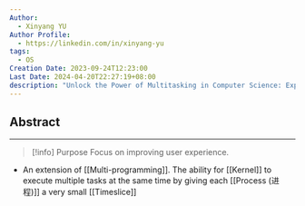 ```yaml
---
Author:
  - Xinyang YU
Author Profile:
  - https://linkedin.com/in/xinyang-yu
tags:
  - OS
Creation Date: 2023-09-24T12:23:00
Last Date: 2024-04-20T22:27:19+08:00
description: "Unlock the Power of Multitasking in Computer Science: Explore the intricacies of Corporative and Preemptive Multitasking, extending the capabilities of traditional multi-programming."
---
```

## Abstract
---
>[!info] Purpose
> Focus on improving user experience.

- An extension of [[Multi-programming]]. The ability for [[Kernel]] to execute multiple tasks at the same time by giving each [[Process (进程)]] a very small [[Timeslice]]






